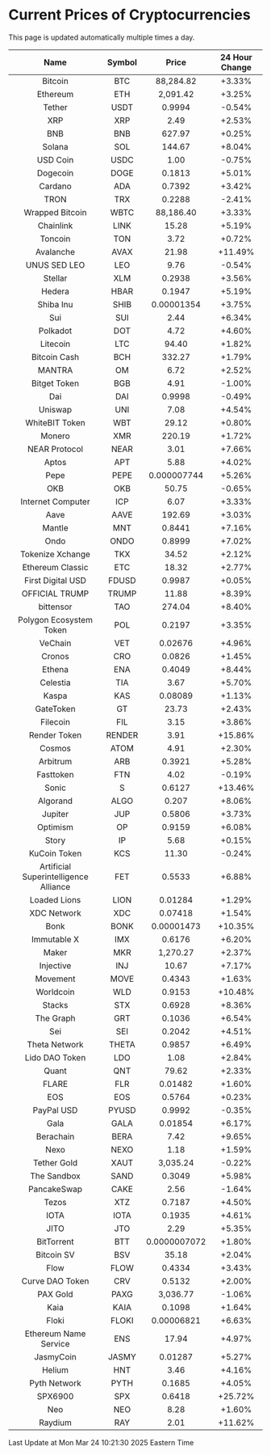 # Current Prices of Cryptocurrencies
This page is updated automatically multiple times a day.

| Name | Symbol | Price | 24 Hour Change |
| :---: |:---:| :---: | :---: |
| Bitcoin | BTC | 88,284.82 | +3.33% |
| Ethereum | ETH | 2,091.42 | +3.25% |
| Tether | USDT | 0.9994 | -0.54% |
| XRP | XRP | 2.49 | +2.53% |
| BNB | BNB | 627.97 | +0.25% |
| Solana | SOL | 144.67 | +8.04% |
| USD Coin | USDC | 1.00 | -0.75% |
| Dogecoin | DOGE | 0.1813 | +5.01% |
| Cardano | ADA | 0.7392 | +3.42% |
| TRON | TRX | 0.2288 | -2.41% |
| Wrapped Bitcoin | WBTC | 88,186.40 | +3.33% |
| Chainlink | LINK | 15.28 | +5.19% |
| Toncoin | TON | 3.72 | +0.72% |
| Avalanche | AVAX | 21.98 | +11.49% |
| UNUS SED LEO | LEO | 9.76 | -0.54% |
| Stellar | XLM | 0.2938 | +3.56% |
| Hedera | HBAR | 0.1947 | +5.19% |
| Shiba Inu | SHIB | 0.00001354 | +3.75% |
| Sui | SUI | 2.44 | +6.34% |
| Polkadot | DOT | 4.72 | +4.60% |
| Litecoin | LTC | 94.40 | +1.82% |
| Bitcoin Cash | BCH | 332.27 | +1.79% |
| MANTRA | OM | 6.72 | +2.52% |
| Bitget Token | BGB | 4.91 | -1.00% |
| Dai | DAI | 0.9998 | -0.49% |
| Uniswap | UNI | 7.08 | +4.54% |
| WhiteBIT Token | WBT | 29.12 | +0.80% |
| Monero | XMR | 220.19 | +1.72% |
| NEAR Protocol | NEAR | 3.01 | +7.66% |
| Aptos | APT | 5.88 | +4.02% |
| Pepe | PEPE | 0.000007744 | +5.26% |
| OKB | OKB | 50.75 | -0.65% |
| Internet Computer | ICP | 6.07 | +3.33% |
| Aave | AAVE | 192.69 | +3.03% |
| Mantle | MNT | 0.8441 | +7.16% |
| Ondo | ONDO | 0.8999 | +7.02% |
| Tokenize Xchange | TKX | 34.52 | +2.12% |
| Ethereum Classic | ETC | 18.32 | +2.77% |
| First Digital USD | FDUSD | 0.9987 | +0.05% |
| OFFICIAL TRUMP | TRUMP | 11.88 | +8.39% |
| bittensor | TAO | 274.04 | +8.40% |
| Polygon Ecosystem Token | POL | 0.2197 | +3.35% |
| VeChain | VET | 0.02676 | +4.96% |
| Cronos | CRO | 0.0826 | +1.45% |
| Ethena | ENA | 0.4049 | +8.44% |
| Celestia | TIA | 3.67 | +5.70% |
| Kaspa | KAS | 0.08089 | +1.13% |
| GateToken | GT | 23.73 | +2.43% |
| Filecoin | FIL | 3.15 | +3.86% |
| Render Token | RENDER | 3.91 | +15.86% |
| Cosmos | ATOM | 4.91 | +2.30% |
| Arbitrum | ARB | 0.3921 | +5.28% |
| Fasttoken | FTN | 4.02 | -0.19% |
| Sonic | S | 0.6127 | +13.46% |
| Algorand | ALGO | 0.207 | +8.06% |
| Jupiter | JUP | 0.5806 | +3.73% |
| Optimism | OP | 0.9159 | +6.08% |
| Story | IP | 5.68 | +0.15% |
| KuCoin Token | KCS | 11.30 | -0.24% |
| Artificial Superintelligence Alliance | FET | 0.5533 | +6.88% |
| Loaded Lions | LION | 0.01284 | +1.29% |
| XDC Network | XDC | 0.07418 | +1.54% |
| Bonk | BONK | 0.00001473 | +10.35% |
| Immutable X | IMX | 0.6176 | +6.20% |
| Maker | MKR | 1,270.27 | +2.37% |
| Injective | INJ | 10.67 | +7.17% |
| Movement | MOVE | 0.4343 | +1.63% |
| Worldcoin | WLD | 0.9153 | +10.48% |
| Stacks | STX | 0.6928 | +8.36% |
| The Graph | GRT | 0.1036 | +6.54% |
| Sei | SEI | 0.2042 | +4.51% |
| Theta Network | THETA | 0.9857 | +6.49% |
| Lido DAO Token | LDO | 1.08 | +2.84% |
| Quant | QNT | 79.62 | +2.33% |
| FLARE | FLR | 0.01482 | +1.60% |
| EOS | EOS | 0.5764 | +0.23% |
| PayPal USD | PYUSD | 0.9992 | -0.35% |
| Gala | GALA | 0.01854 | +6.17% |
| Berachain | BERA | 7.42 | +9.65% |
| Nexo | NEXO | 1.18 | +1.59% |
| Tether Gold | XAUT | 3,035.24 | -0.22% |
| The Sandbox | SAND | 0.3049 | +5.98% |
| PancakeSwap | CAKE | 2.56 | -1.64% |
| Tezos | XTZ | 0.7187 | +4.50% |
| IOTA | IOTA | 0.1935 | +4.61% |
| JITO | JTO | 2.29 | +5.35% |
| BitTorrent | BTT | 0.0000007072 | +1.80% |
| Bitcoin SV | BSV | 35.18 | +2.04% |
| Flow | FLOW | 0.4334 | +3.43% |
| Curve DAO Token | CRV | 0.5132 | +2.00% |
| PAX Gold | PAXG | 3,036.77 | -1.06% |
| Kaia | KAIA | 0.1098 | +1.64% |
| Floki | FLOKI | 0.00006821 | +6.63% |
| Ethereum Name Service | ENS | 17.94 | +4.97% |
| JasmyCoin | JASMY | 0.01287 | +5.27% |
| Helium | HNT | 3.46 | +4.16% |
| Pyth Network | PYTH | 0.1685 | +4.05% |
| SPX6900 | SPX | 0.6418 | +25.72% |
| Neo | NEO | 8.28 | +1.60% |
| Raydium | RAY | 2.01 | +11.62% |

Last Update at Mon Mar 24 10:21:30 2025 Eastern Time